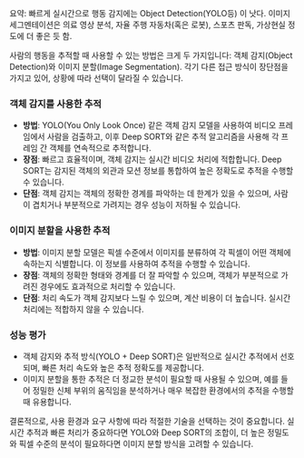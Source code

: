 요약: 빠르게 실시간으로 행동 감지에는 Object Detection(YOLO등) 이 낫다.
이미지 세그멘테이션은 의료 영상 분석, 자율 주행 자동차(혹은 로봇),  스포츠 판독, 가상현실 정도에 더 좋은 듯 함.


사람의 행동을 추적할 때 사용할 수 있는 방법은 크게 두 가지입니다: 객체 감지(Object Detection)와 이미지 분할(Image Segmentation). 
각기 다른 접근 방식이 장단점을 가지고 있어, 상황에 따라 선택이 달라질 수 있습니다.

### 객체 감지를 사용한 추적

- **방법**: YOLO(You Only Look Once) 같은 객체 감지 모델을 사용하여 비디오 프레임에서 사람을 검출하고, 이후 Deep SORT와 같은 추적 알고리즘을 사용해 각 프레임 간 객체를 연속적으로 추적합니다.
- **장점**: 빠르고 효율적이며, 객체 감지는 실시간 비디오 처리에 적합합니다. Deep SORT는 감지된 객체의 외관과 모션 정보를 통합하여 높은 정확도로 추적을 수행할 수 있습니다.
- **단점**: 객체 감지는 객체의 정확한 경계를 파악하는 데 한계가 있을 수 있으며, 사람이 겹치거나 부분적으로 가려지는 경우 성능이 저하될 수 있습니다.

### 이미지 분할을 사용한 추적

- **방법**: 이미지 분할 모델은 픽셀 수준에서 이미지를 분류하여 각 픽셀이 어떤 객체에 속하는지 식별합니다. 이 정보를 사용하여 추적을 수행할 수 있습니다.
- **장점**: 객체의 정확한 형태와 경계를 더 잘 파악할 수 있으며, 객체가 부분적으로 가려진 경우에도 효과적으로 처리할 수 있습니다.
- **단점**: 처리 속도가 객체 감지보다 느릴 수 있으며, 계산 비용이 더 높습니다. 실시간 처리에는 적합하지 않을 수 있습니다.

### 성능 평가

- 객체 감지와 추적 방식(YOLO + Deep SORT)은 일반적으로 실시간 추적에서 선호되며, 빠른 처리 속도와 높은 추적 정확도를 제공합니다.
- 이미지 분할을 통한 추적은 더 정교한 분석이 필요할 때 사용될 수 있으며, 예를 들어 정밀한 신체 부위의 움직임을 분석하거나 매우 복잡한 환경에서의 추적을 수행할 때 유용합니다.

결론적으로, 사용 환경과 요구 사항에 따라 적절한 기술을 선택하는 것이 중요합니다. 실시간 추적과 빠른 처리가 중요하다면 YOLO와 Deep SORT의 조합이, 더 높은 정밀도와 픽셀 수준의 분석이 필요하다면 이미지 분할 방식을 고려할 수 있습니다.